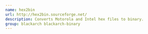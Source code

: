 ```yaml
---
name: hex2bin
url: http://hex2bin.sourceforge.net/
description: Converts Motorola and Intel hex files to binary.
group: blackarch blackarch-binary
---
```

